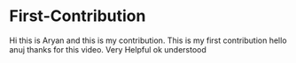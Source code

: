 # First-Contribution
Hi this is Aryan and this is my contribution.
This is my first contribution
hello anuj thanks for this video. Very Helpful
ok understood 
